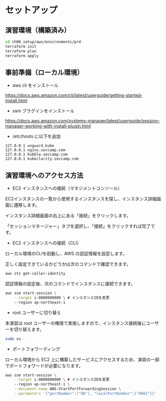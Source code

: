 # セットアップ

## 演習環境（構築済み）

```bash
cd ch00_setup/aws/environments/prd
terraform init
terraform plan
terraform apply
```

## 事前準備（ローカル環境）

- aws cli をインストール

https://docs.aws.amazon.com/cli/latest/userguide/getting-started-install.html

- ssm プラグインをインストール

https://docs.aws.amazon.com/systems-manager/latest/userguide/session-manager-working-with-install-plugin.html

- /etc/hosts に以下を追加

```
127.0.0.1 unguard.kube
127.0.0.1 nginx.seccamp.com
127.0.0.1 hubble.seccamp.com
127.0.0.1 kubeclarity.seccamp.com
```

## 演習環境へのアクセス方法

- EC2 インスタンスへの接続（マネジメントコンソール）

EC2インスタンスの一覧から使用するインスタンスを探し、インスタンス詳細画面に遷移します。

インスタンス詳細画面の右上にある「接続」をクリックします。

「セッションマネージャー」タブを選択し、「接続」をクリックすれば完了です。

- EC2 インスタンスへの接続（CLI）

ローカル環境のCLIを起動し、AWS の認証情報を設定します。

正しく設定できているかどうかは次のコマンドで確認できます。

```bash
aws sts get-caller-identity
```

認証情報の設定後、次のコマンドでインスタンスに接続できます。

```bash
aws ssm start-session \
    --target i-0000000000 \ # インスタンスIDを変更
    --region ap-northeast-1
```

- root ユーザーに切り替え

本演習は root ユーザーの権限で実施しますので、インスタンス接続後にユーザーを切り替えます。

```bash
sudo su -
```

- ポートフォワーディング

ローカル環境から EC2 上に構築したサービスにアクセスするため、演習の一部でポートフォワードが必要になります。

```bash
aws ssm start-session \
    --target i-0000000000 \ # インスタンスIDを変更
    --region ap-northeast-1 \
    --document-name AWS-StartPortForwardingSession \
    --parameters '{"portNumber":["80"], "localPortNumber":["8081"]}'
```
